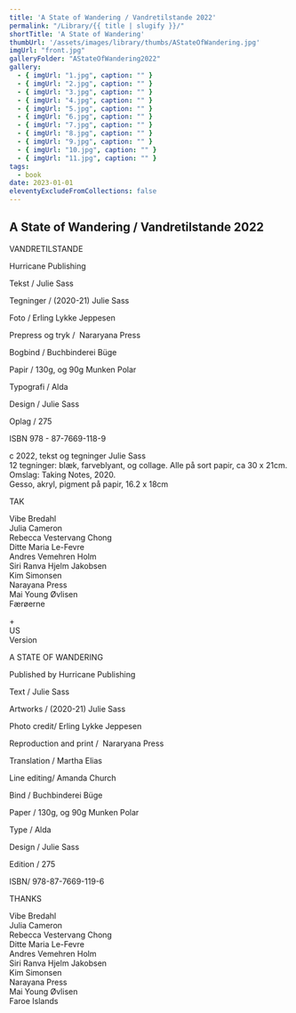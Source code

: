 ```yaml
---
title: 'A State of Wandering / Vandretilstande 2022'
permalink: "/Library/{{ title | slugify }}/"
shortTitle: 'A State of Wandering'
thumbUrl: '/assets/images/library/thumbs/AStateOfWandering.jpg'
imgUrl: "front.jpg"
galleryFolder: "AStateOfWandering2022"
gallery:
  - { imgUrl: "1.jpg", caption: "" }
  - { imgUrl: "2.jpg", caption: "" }
  - { imgUrl: "3.jpg", caption: "" }
  - { imgUrl: "4.jpg", caption: "" }
  - { imgUrl: "5.jpg", caption: "" }
  - { imgUrl: "6.jpg", caption: "" }
  - { imgUrl: "7.jpg", caption: "" }
  - { imgUrl: "8.jpg", caption: "" }
  - { imgUrl: "9.jpg", caption: "" }
  - { imgUrl: "10.jpg", caption: "" }  
  - { imgUrl: "11.jpg", caption: "" }   
tags:
  - book
date: 2023-01-01
eleventyExcludeFromCollections: false
---
```



<div class="Txt">
  <h2>A State of Wandering / Vandretilstande 2022</h2>
  <p>VANDRETILSTANDE</p>
  <p>
  Hurricane Publishing</p>
  <p>Tekst / Julie Sass</p>
  <p>Tegninger / (2020-21) Julie Sass</p>
  <p>Foto / Erling Lykke Jeppesen</p>
  <p>Prepress og tryk /&nbsp; Nararyana Press</p>
  <p>Bogbind / Buchbinderei Büge</p>
  <p>Papir / 130g, og 90g Munken Polar</p>
  <p>Typografi / Alda</p>
  <p>Design / Julie Sass</p>
  <p>Oplag / 275</p>
  <p>ISBN 978 - 87-7669-118-9</p>
  <p>c 2022, tekst og tegninger Julie Sass<br>
  12 tegninger: blæk, farveblyant, og collage. Alle på sort papir, ca 30 x 21cm.<br>
  Omslag: Taking Notes, 2020.<br>
  Gesso, akryl, pigment på papir, 16.2 x 18cm</p>
  <p>TAK</p>
  <p>Vibe Bredahl<br>
  Julia Cameron<br>
  Rebecca Vestervang Chong<br>
  Ditte Maria Le-Fevre<br>
  Andres Vemehren Holm<br>
  Siri Ranva Hjelm Jakobsen<br>
  Kim Simonsen<br>
  Narayana Press<br>
  Mai Young Øvlisen<br>
  Færøerne</p>
  <p>+<br>
  US<br>
  Version</p>
  <p>A STATE OF WANDERING</p>
  <p>
  Published by Hurricane Publishing</p>
  <p>Text / Julie Sass</p>
  <p>Artworks / (2020-21) Julie Sass</p>
  <p>Photo credit/ Erling Lykke Jeppesen</p>
  <p>Reproduction and print /&nbsp; Nararyana Press</p>
  <p>Translation / Martha Elias</p>
  <p>Line editing/ Amanda Church</p>
  <p>Bind / Buchbinderei Büge</p>
  <p>Paper / 130g, og 90g Munken Polar</p>
  <p>Type / Alda</p>
  <p>Design / Julie Sass</p>
  <p>Edition / 275</p>
  <p>ISBN/ 978-87-7669-119-6</p>
  <p>THANKS</p>
  <p>Vibe Bredahl<br>
  Julia Cameron<br>
  Rebecca Vestervang Chong<br>
  Ditte Maria Le-Fevre<br>
  Andres Vemehren Holm<br>
  Siri Ranva Hjelm Jakobsen<br>
  Kim Simonsen<br>
  Narayana Press<br>
  Mai Young Øvlisen<br>
  Faroe Islands</p>
</div>